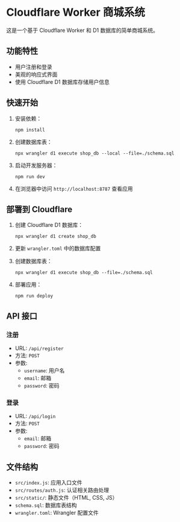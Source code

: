 # Cloudflare Worker 商城系统

这是一个基于 Cloudflare Worker 和 D1 数据库的简单商城系统。

## 功能特性

- 用户注册和登录
- 美观的响应式界面
- 使用 Cloudflare D1 数据库存储用户信息

## 快速开始

1. 安装依赖：
   ```
   npm install
   ```

2. 创建数据库表：
   ```
   npx wrangler d1 execute shop_db --local --file=./schema.sql
   ```

3. 启动开发服务器：
   ```
   npm run dev
   ```

4. 在浏览器中访问 `http://localhost:8787` 查看应用

## 部署到 Cloudflare

1. 创建 Cloudflare D1 数据库：
   ```
   npx wrangler d1 create shop_db
   ```

2. 更新 `wrangler.toml` 中的数据库配置

3. 创建数据库表：
   ```
   npx wrangler d1 execute shop_db --file=./schema.sql
   ```

4. 部署应用：
   ```
   npm run deploy
   ```

## API 接口

### 注册
- URL: `/api/register`
- 方法: `POST`
- 参数:
  - `username`: 用户名
  - `email`: 邮箱
  - `password`: 密码

### 登录
- URL: `/api/login`
- 方法: `POST`
- 参数:
  - `email`: 邮箱
  - `password`: 密码

## 文件结构

- `src/index.js`: 应用入口文件
- `src/routes/auth.js`: 认证相关路由处理
- `src/static/`: 静态文件（HTML, CSS, JS）
- `schema.sql`: 数据库表结构
- `wrangler.toml`: Wrangler 配置文件